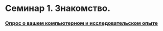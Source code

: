 # Семинар 1. Знакомство.


### [Опрос о вашем компьютерном и исследовательском опыте](https://docs.google.com/forms/d/e/1FAIpQLSe3n-S6lIFzVy4ikcRYpFdx8mHKijJI1wtQg12GzmGItyZeQw/viewform?usp=sf_link)

